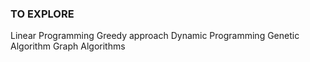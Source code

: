 ### TO EXPLORE
Linear Programming
Greedy approach
Dynamic Programming
Genetic Algorithm
Graph Algorithms